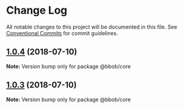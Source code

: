# Change Log

All notable changes to this project will be documented in this file.
See [Conventional Commits](https://conventionalcommits.org) for commit guidelines.

<a name="1.0.4"></a>
## [1.0.4](https://github.com/JiLiZART/bbob/compare/@bbob/core@1.0.3...@bbob/core@1.0.4) (2018-07-10)




**Note:** Version bump only for package @bbob/core

<a name="1.0.3"></a>
## [1.0.3](https://github.com/JiLiZART/bbob/compare/@bbob/core@1.0.2...@bbob/core@1.0.3) (2018-07-10)




**Note:** Version bump only for package @bbob/core
